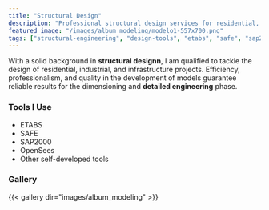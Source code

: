 ```yaml
---
title: "Structural Design"
description: "Professional structural design services for residential, industrial, and infrastructure projects using advanced software tools including ETABS, SAFE, SAP2000, and OpenSees."
featured_image: "/images/album_modeling/modelo1-557x700.png"
tags: ["structural-engineering", "design-tools", "etabs", "safe", "sap2000", "opensees"]
---
```


With a solid background in **structural designn**, I am qualified to tackle the design of residential, industrial, and infrastructure projects. Efficiency, professionalism, and quality in the development of models guarantee reliable results for the dimensioning and **detailed engineering** phase.

### Tools I Use

- ETABS  
- SAFE  
- SAP2000  
- OpenSees  
- Other self-developed tools

### Gallery

{{< gallery dir="images/album_modeling" >}}
